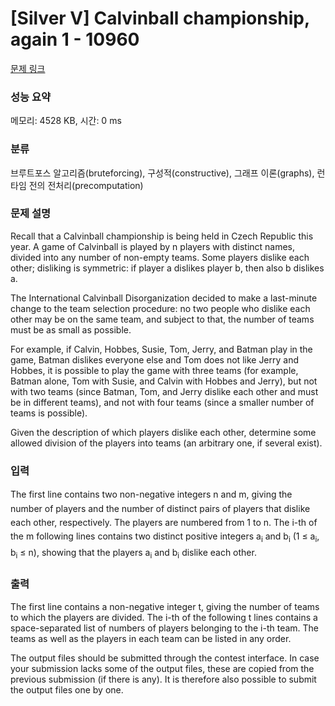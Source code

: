 # [Silver V] Calvinball championship, again 1 - 10960 

[문제 링크](https://www.acmicpc.net/problem/10960) 

### 성능 요약

메모리: 4528 KB, 시간: 0 ms

### 분류

브루트포스 알고리즘(bruteforcing), 구성적(constructive), 그래프 이론(graphs), 런타임 전의 전처리(precomputation)

### 문제 설명

<p>Recall that a Calvinball championship is being held in Czech Republic this year. A game of Calvinball is played by n players with distinct names, divided into any number of non-empty teams. Some players dislike each other; disliking is symmetric: if player a dislikes player b, then also b dislikes a.</p>

<p>The International Calvinball Disorganization decided to make a last-minute change to the team selection procedure: no two people who dislike each other may be on the same team, and subject to that, the number of teams must be as small as possible.</p>

<p>For example, if Calvin, Hobbes, Susie, Tom, Jerry, and Batman play in the game, Batman dislikes everyone else and Tom does not like Jerry and Hobbes, it is possible to play the game with three teams (for example, Batman alone, Tom with Susie, and Calvin with Hobbes and Jerry), but not with two teams (since Batman, Tom, and Jerry dislike each other and must be in different teams), and not with four teams (since a smaller number of teams is possible).</p>

<p>Given the description of which players dislike each other, determine some allowed division of the players into teams (an arbitrary one, if several exist).</p>

### 입력 

 <p><span style="line-height:1.6em">The first line contains two non-negative integers n and m, giving the number of players and the number of distinct pairs of players that dislike each other, respectively. The players are numbered from 1 to n. The i-th of the m following lines contains two distinct positive integers a</span><sub style="line-height:1.6em">i</sub><span style="line-height:1.6em"> and b</span><sub style="line-height:1.6em">i</sub><span style="line-height:1.6em"> (1 ≤ a</span><sub style="line-height:1.6em">i</sub><span style="line-height:1.6em">, b</span><sub style="line-height:1.6em">i</sub><span style="line-height:1.6em"> ≤ n), showing that the players a</span><sub style="line-height:1.6em">i</sub><span style="line-height:1.6em"> and b</span><sub style="line-height:1.6em">i</sub><span style="line-height:1.6em"> dislike each other.</span></p>

### 출력 

 <p>The first line contains a non-negative integer t, giving the number of teams to which the players are divided. The i-th of the following t lines contains a space-separated list of numbers of players belonging to the i-th team. The teams as well as the players in each team can be listed in any order.</p>

<p>The output files should be submitted through the contest interface. In case your submission lacks some of the output files, these are copied from the previous submission (if there is any). It is therefore also possible to submit the output files one by one.</p>

